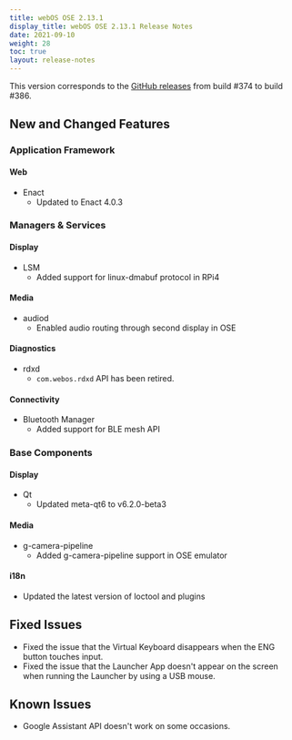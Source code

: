 ```yaml
---
title: webOS OSE 2.13.1
display_title: webOS OSE 2.13.1 Release Notes
date: 2021-09-10
weight: 28
toc: true
layout: release-notes
---
```


This version corresponds to the [GitHub releases](https://github.com/webosose/build-webos/releases) from build #374 to build #386.

## New and Changed Features

### Application Framework

#### Web

- Enact
  - Updated to Enact 4.0.3

### Managers & Services

#### Display

- LSM
  - Added support for linux-dmabuf protocol in RPi4

#### Media

- audiod
  - Enabled audio routing through second display in OSE

#### Diagnostics

- rdxd
  - `com.webos.rdxd` API has been retired.
  
#### Connectivity

- Bluetooth Manager
  - Added support for BLE mesh API

### Base Components

#### Display

- Qt
  - Updated meta-qt6 to v6.2.0-beta3

#### Media

- g-camera-pipeline
  - Added g-camera-pipeline support in OSE emulator

#### i18n

  - Updated the latest version of loctool and plugins

## Fixed Issues

  - Fixed the issue that the Virtual Keyboard disappears when the ENG button touches input.
  - Fixed the issue that the Launcher App doesn't appear on the screen when running the Launcher by using a USB mouse.

## Known Issues

  - Google Assistant API doesn't work on some occasions.
